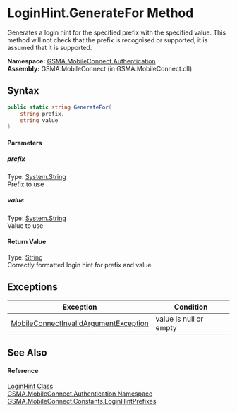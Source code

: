 LoginHint.GenerateFor Method
============================
Generates a login hint for the specified prefix with the specified value. This method will not check that the prefix is recognised or supported, it is assumed that it is supported.

**Namespace:** [GSMA.MobileConnect.Authentication][1]  
**Assembly:** GSMA.MobileConnect (in GSMA.MobileConnect.dll)

Syntax
------

```csharp
public static string GenerateFor(
	string prefix,
	string value
)
```

#### Parameters

##### *prefix*
Type: [System.String][2]  
Prefix to use

##### *value*
Type: [System.String][2]  
Value to use

#### Return Value
Type: [String][2]  
Correctly formatted login hint for prefix and value

Exceptions
----------

Exception                                  | Condition              
------------------------------------------ | ---------------------- 
[MobileConnectInvalidArgumentException][3] | value is null or empty 


See Also
--------

#### Reference
[LoginHint Class][4]  
[GSMA.MobileConnect.Authentication Namespace][1]  
[GSMA.MobileConnect.Constants.LoginHintPrefixes][5]  

[1]: ../README.md
[2]: http://msdn.microsoft.com/en-us/library/s1wwdcbf
[3]: ../../GSMA.MobileConnect.Exceptions/MobileConnectInvalidArgumentException/README.md
[4]: README.md
[5]: ../../GSMA.MobileConnect.Constants/LoginHintPrefixes/README.md
[6]: ../../_icons/Help.png